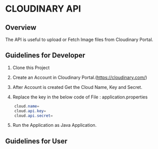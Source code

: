 # CLOUDINARY API

## Overview
The API is useful to upload or Fetch Image files from Cloudinary Portal.

## Guidelines for Developer

1. Clone this Project

2. Create an Account in Cloudinary Portal.(https://cloudinary.com/)

3. After Account is created Get the Cloud Name, Key and Secret.

4. Replace the key in the below code of File : application.properties
```java
	cloud.name=
	cloud.api.key=
	cloud.api.secret=
```
5. Run the Application as Java Application.

## Guidelines for User



